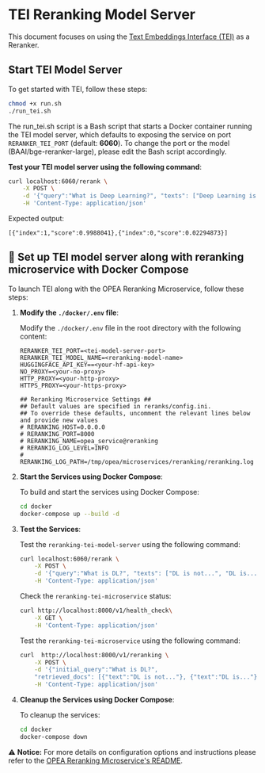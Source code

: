 # TEI Reranking Model Server

This document focuses on using the [Text Embeddings Interface (TEI)]((https://github.com/huggingface/text-embeddings-inference)) as a Reranker.


## Start TEI Model Server
To get started with TEI, follow these steps:

```bash
chmod +x run.sh
./run_tei.sh
```
The run_tei.sh script is a Bash script that starts a Docker container running the TEI model server, which defaults to exposing the service on port `RERANKER_TEI_PORT` (default: **6060**). To change the port or the model (BAAI/bge-reranker-large), please edit the Bash script accordingly.


**Test your TEI model server using the following command**:

```bash
curl localhost:6060/rerank \
    -X POST \
    -d '{"query":"What is Deep Learning?", "texts": ["Deep Learning is not...", "Deep learning is..."]}' \
    -H 'Content-Type: application/json'
```
Expected output:
```
[{"index":1,"score":0.9988041},{"index":0,"score":0.02294873}]
```

## 🚀 Set up TEI model server along with reranking microservice with Docker Compose
To launch TEI along with the OPEA Reranking Microservice, follow these steps:

1. **Modify the `./docker/.env` file**:

    Modify the `./docker/.env` file in the root directory with the following content:

    ```env
    RERANKER_TEI_PORT=<tei-model-server-port>
    RERANKER_TEI_MODEL_NAME=<reranking-model-name>
    HUGGINGFACE_API_KEY==<your-hf-api-key>
    NO_PROXY=<your-no-proxy>
    HTTP_PROXY=<your-http-proxy>
    HTTPS_PROXY=<your-https-proxy>

    ## Reranking Microservice Settings ##
    ## Default values are specified in reranks/config.ini.
    ## To override these defaults, uncomment the relevant lines below and provide new values
    # RERANKING_HOST=0.0.0.0
    # RERANKING_PORT=8000
    # RERANKING_NAME=opea_service@reranking
    # RERANKIG_LOG_LEVEL=INFO
    # RERANKING_LOG_PATH=/tmp/opea/microservices/reranking/reranking.log
    ```

2. **Start the Services using Docker Compose**:

    To build and start the services using Docker Compose:

    ```bash
    cd docker
    docker-compose up --build -d
    ```


3. **Test the Services**:

    Test the `reranking-tei-model-server` using the following command:

    ```bash
    curl localhost:6060/rerank \
        -X POST \
        -d '{"query":"What is DL?", "texts": ["DL is not...", "DL is..."]}' \
        -H 'Content-Type: application/json'
    ```

    Check the `reranking-tei-microservice` status:
    ```bash
    curl http://localhost:8000/v1/health_check\
        -X GET \
        -H 'Content-Type: application/json'
    ```

    Test the `reranking-tei-microservice` using the following command:
    ```bash
    curl  http://localhost:8000/v1/reranking \
        -X POST \
        -d '{"initial_query":"What is DL?", 
        "retrieved_docs": [{"text":"DL is not..."}, {"text":"DL is..."}]}' \
        -H 'Content-Type: application/json'
    ```

4. **Cleanup the Services using Docker Compose**:

    To cleanup the services:

    ```bash
    cd docker
    docker-compose down
    ```

⚠️ **Notice:** For more details on configuration options and instructions please refer to the [OPEA Reranking Microservice's README](../../../README.md).

